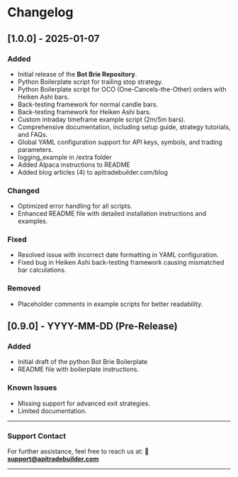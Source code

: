# Changelog

## [1.0.0] - 2025-01-07
### Added
- Initial release of the **Bot Brie Repository**.
- Python Boilerplate script for trailing stop strategy.
- Python Boilerplate script for OCO (One-Cancels-the-Other) orders with Heiken Ashi bars.
- Back-testing framework for normal candle bars.
- Back-testing framework for Heiken Ashi bars.
- Custom intraday timeframe example script (2m/5m bars).
- Comprehensive documentation, including setup guide, strategy tutorials, and FAQs.
- Global YAML configuration support for API keys, symbols, and trading parameters.
- logging_example in /extra folder
- Added Alpaca instructions to README
- Added blog articles (4) to apitradebuilder.com/blog

### Changed
- Optimized error handling for all scripts.
- Enhanced README file with detailed installation instructions and examples.

### Fixed
- Resolved issue with incorrect date formatting in YAML configuration.
- Fixed bug in Heiken Ashi back-testing framework causing mismatched bar calculations.

### Removed
- Placeholder comments in example scripts for better readability.

## [0.9.0] - YYYY-MM-DD (Pre-Release)
### Added
- Initial draft of the python Bot Brie Boilerplate
- README file with boilerplate instructions.

### Known Issues
- Missing support for advanced exit strategies.
- Limited documentation.

---


### **Support Contact**
For further assistance, feel free to reach us at:
📧 **[support@apitradebuilder.com](mailto:support@apitradebuilder.com)**

---
